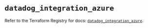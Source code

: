 # `datadog_integration_azure`

Refer to the Terraform Registry for docs: [`datadog_integration_azure`](https://registry.terraform.io/providers/datadog/datadog/3.77.0/docs/resources/integration_azure).
